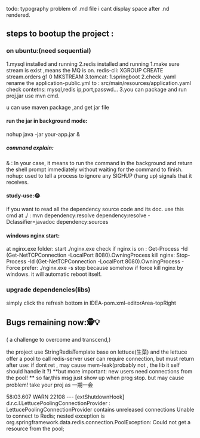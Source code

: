todo:
typography problem of .md file
i cant display space after .nd rendered.


## steps to bootup the project : 
### on ubuntu:(need sequential)
  1.mysql installed and running
  2.redis installed and running
    1.make sure stream is exist ,means the MQ is on.
      redis-cli: XGROUP CREATE stream.orders g1 0 MKSTREAM
  3.tomcat:
    1.springboot
      2.check .yaml  rename the application-public.yml to : src/main/resources/application.yaml
        check contetns: mysql,redis ip,port,passwd...
      3.you can package and run proj.jar
          use mvn cmd.

u can use maven package ,and get jar file
#### run the jar in background mode:
  nohup java -jar your-app.jar &
##### command explain:
  & : In your case, it means to run the command in the background and
    return the shell prompt immediately without waiting for the command to finish.
  nohup: used to tell a process to ignore any SIGHUP (hang up) signals that it receives.

#### study-use::joy:
if you want to read all the dependency source code and its doc.
use this cmd at ./ :
  mvn dependency:resolve dependency:resolve -Dclassifier=javadoc dependency:sources


#### windows nginx start:
at nginx.exe folder:
  start ./nginx.exe
check if nginx is on :
  Get-Process -Id (Get-NetTCPConnection -LocalPort 8080).OwningProcess
kill nginx:
  Stop-Process -Id (Get-NetTCPConnection -LocalPort 8080).OwningProcess -Force
prefer: ./nginx.exe -s stop 
because somehow if force kill nginx by windows. it will automatic reboot itself.

### upgrade dependencies(libs)
  simply click the refresh bottom in IDEA-pom.xml-editorArea-topRight


## Bugs remaining now:🕵️💡 
( a challenge to overcome and transcend,)

the project use StringRedisTemplate  base on lettuce(生菜)
and the lettuce offer a pool to call redis-server
user can require connection, but must return after use:
if dont ret , may cause mem-leak(probably not , the lib it self should handle it ?)
**but more important: new users need connections from the pool! **
so far,this msg just show up when prog stop.
but may cause problem! take your proj as 一期一会

58:03.607  WARN 22108 --- [extShutdownHook] d.r.c.l.LettucePoolingConnectionProvider : LettucePoolingConnectionProvider contains unreleased connections
Unable to connect to Redis; nested exception is org.springframework.data.redis.connection.PoolException: Could not get a resource from the pool;




  